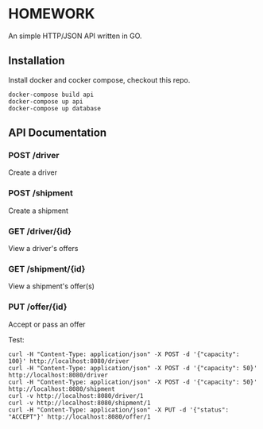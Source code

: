 HOMEWORK
========

An simple HTTP/JSON API written in GO.

## Installation
Install docker and cocker compose, checkout this repo.
```
docker-compose build api
docker-compose up api
docker-compose up database
```

## API Documentation 
### POST /driver
Create a driver
### POST /shipment
Create a shipment
### GET /driver/{id}
View a driver's offers
### GET /shipment/{id}
View a shipment's offer(s)
### PUT /offer/{id}
Accept or pass an offer

Test:
```
curl -H "Content-Type: application/json" -X POST -d '{"capacity": 100}' http://localhost:8080/driver
curl -H "Content-Type: application/json" -X POST -d '{"capacity": 50}' http://localhost:8080/driver
curl -H "Content-Type: application/json" -X POST -d '{"capacity": 50}' http://localhost:8080/shipment
curl -v http://localhost:8080/driver/1
curl -v http://localhost:8080/shipment/1
curl -H "Content-Type: application/json" -X PUT -d '{"status": "ACCEPT"}' http://localhost:8080/offer/1
```
